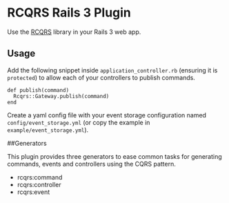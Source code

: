 # RCQRS Rails 3 Plugin

Use the [RCQRS](https://github.com/slashdotdash/rcqrs) library in your Rails 3 web app.

## Usage

Add the following snippet inside `application_controller.rb` (ensuring it is `protected`) to allow each of your controllers to publish commands.

    def publish(command)
      Rcqrs::Gateway.publish(command)
    end

Create a yaml config file with your event storage configuration named `config/event_storage.yml` (or copy the example in `example/event_storage.yml`).

##Generators

This plugin provides three generators to ease common tasks for generating commands, events and controllers using the CQRS pattern.

* rcqrs:command
* rcqrs:controller
* rcqrs:event
